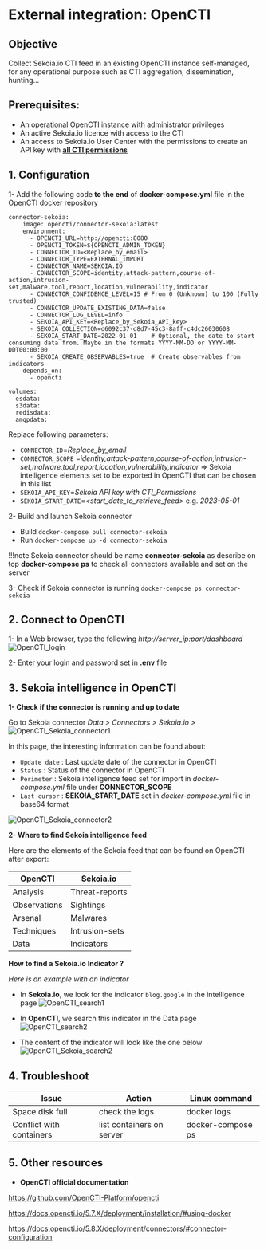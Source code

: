 # External integration: OpenCTI

## Objective

Collect Sekoia.io CTI feed in an existing OpenCTI instance self-managed, for any operational purpose such as CTI aggregation, dissemination, hunting...

## Prerequisites:
- An operational OpenCTI instance with administrator privileges
- An active Sekoia.io licence with access to the CTI
- An access to Sekoia.io User Center with the permissions to create an API key with  [**all CTI permissions**](https://docs.sekoia.io/getting_started/Permissions/#cti-permissions)

## 1. Configuration

1- Add the following code **to the end** of **docker-compose.yml** file in the OpenCTI docker repository

````
connector-sekoia:
    image: opencti/connector-sekoia:latest
    environment:
      - OPENCTI_URL=http://opencti:8080
      - OPENCTI_TOKEN=${OPENCTI_ADMIN_TOKEN}
      - CONNECTOR_ID=<Replace_by_email>
      - CONNECTOR_TYPE=EXTERNAL_IMPORT
      - CONNECTOR_NAME=SEKOIA.IO
      - CONNECTOR_SCOPE=identity,attack-pattern,course-of-action,intrusion-set,malware,tool,report,location,vulnerability,indicator
      - CONNECTOR_CONFIDENCE_LEVEL=15 # From 0 (Unknown) to 100 (Fully trusted)
      - CONNECTOR_UPDATE_EXISTING_DATA=false
      - CONNECTOR_LOG_LEVEL=info
      - SEKOIA_API_KEY=<Replace_by_Sekoia_API_key>
      - SEKOIA_COLLECTION=d6092c37-d8d7-45c3-8aff-c4dc26030608
      - SEKOIA_START_DATE=2022-01-01    # Optional, the date to start consuming data from. Maybe in the formats YYYY-MM-DD or YYYY-MM-DDT00:00:00
      - SEKOIA_CREATE_OBSERVABLES=true  # Create observables from indicators
    depends_on:
      - opencti

volumes:
  esdata:
  s3data:
  redisdata:
  amqpdata:
````

Replace following parameters:

- `CONNECTOR_ID`=_Replace_by_email_
- `CONNECTOR_SCOPE` =_identity,attack-pattern,course-of-action,intrusion-set,malware,tool,report,location,vulnerability,indicator_ => Sekoia intelligence elements set to be exported in OpenCTI that can be chosen in this list
- `SEKOIA_API_KEY`=_Sekoia API key with CTI_Permissions_
- `SEKOIA_START_DATE`=_<start_date_to_retrieve_feed>_ e.g. _2023-05-01_

2- Build and launch Sekoia connector

- Build    `docker-compose pull connector-sekoia`
- Run      `docker-compose up -d connector-sekoia`

!!!note
    Sekoia connector should be name **connector-sekoia** as describe on top
    **docker-compose ps**   to check all connectors available and set on the server

3- Check if Sekoia connector is running
`docker-compose ps connector-sekoia`

## 2. Connect to OpenCTI

1-  In a Web browser, type the following	_http://server_ip:port/dashboard_
![OpenCTI_login](../../../../docs/assets/intelligence_center/OpenCTI_1.png)

2- Enter your login and password set in **.env** file

## 3. Sekoia intelligence in OpenCTI

**1- Check if the connector is running and up to date**

Go to Sekoia connector    _Data > Connectors > Sekoia.io >_
![OpenCTI_Sekoia_connector1](../../../../docs/assets/intelligence_center/OpenCTI_2.png)

In this page, the interesting information can be found about:

- `Update date` :  Last update date of the connector in OpenCTI
- `Status` :	   Status of the connector in OpenCTI
- `Perimeter` :    Sekoia intelligence feed set for import in _docker-compose.yml_ file under **CONNECTOR_SCOPE**
- `Last cursor` :  **SEKOIA_START_DATE** set in _docker-compose.yml_ file in base64 format

![OpenCTI_Sekoia_connector2](../../../../docs/assets/intelligence_center/OpenCTI_3.png)
    
**2- Where to find Sekoia intelligence feed**

Here are the elements of the Sekoia feed that can be found on OpenCTI after export:

|OpenCTI|Sekoia.io|
|--|--|
|Analysis|Threat-reports|
|Observations|Sightings|
|Arsenal|Malwares|
|Techniques|Intrusion-sets|
|Data|Indicators|

**How to find a Sekoia.io Indicator ?**

_Here is an example with an indicator_ 
- In **Sekoia.io**, we look for the indicator `blog.google` in the intelligence page
![OpenCTI_search1](../../../../docs/assets/intelligence_center/OpenCTI_indicator_search1.png)

- In **OpenCTI**, we search this indicator in the Data page
![OpenCTI_search2](../../../../docs/assets/intelligence_center/OpenCTI_indicator_search2.png)

- The content of the indicator will look like the one below
![OpenCTI_Sekoia_search2](../../../../docs/assets/intelligence_center/Sekoia_indicator.png)

## 4. Troubleshoot
|Issue|Action|Linux command|
|--|--|--|
|Space disk full|check the logs|docker logs <container-id>|
|Conflict with containers|list containers on server|docker-compose ps|

## 5. Other resources
- **OpenCTI official documentation**
  
https://github.com/OpenCTI-Platform/opencti

https://docs.opencti.io/5.7.X/deployment/installation/#using-docker

https://docs.opencti.io/5.8.X/deployment/connectors/#connector-configuration
